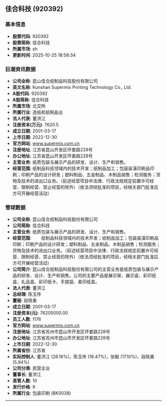 ## 佳合科技 (920392)

### 基本信息

- **股票代码**: 920392
- **股票简称**: 佳合科技
- **所属市场**: sh
- **更新时间**: 2025-10-25 18:58:34

### 巨潮资讯数据

- **公司全称**: 昆山佳合纸制品科技股份有限公司
- **英文名称**: Kunshan Supermix Printing Technology Co., Ltd.
- **A股代码**: 920392
- **A股简称**: 佳合科技
- **所属市场**: 北交所
- **所属行业**: 造纸和纸制品业
- **法人代表**: 董洪江
- **注册资本(万元)**: 7620.5
- **成立日期**: 2001-03-17
- **上市日期**: 2022-12-30
- **官方网站**: www.supermix.com.cn
- **注册地址**: 江苏省昆山开发区环娄路228号
- **办公地址**: 江苏省昆山开发区环娄路228号
- **主营业务**: 纸质包装与展示产品的研发、设计、生产和销售。
- **经营范围**: 纸制品科技领域内的技术开发；纸制品加工；包装装潢印刷品印刷；印刷产品的设计研发；塑料制品、五金制品、木制品销售；检测服务；货物及技术的进出口业务。（前述经营项目中法律、行政法规规定前置许可经营、限制经营、禁止经营的除外）（依法须经批准的项目，经相关部门批准后方可开展经营活动）

### 雪球数据

- **公司全称**: 昆山佳合纸制品科技股份有限公司
- **公司简称**: 佳合科技
- **主营业务**: 纸质包装与展示产品的研发、设计、生产和销售。
- **经营范围**: 　　纸制品科技领域内的技术开发；纸制品加工；包装装潢印刷品印刷；印刷产品的设计研发；塑料制品、五金制品、木制品销售；检测服务；货物及技术的进出口业务。（前述经营项目中法律、行政法规规定前置许可经营、限制经营、禁止经营的除外）（依法须经批准的项目，经相关部门批准后方可开展经营活动）
- **公司简介**: 昆山佳合纸制品科技股份有限公司的主营业务是纸质包装与展示产品的研发、设计、生产和销售。公司的主要产品是展示架、展示盒、彩印纸盒、礼品盒、彩印纸卡、手提袋、柔印纸盒。
- **法人代表**: 董洪江
- **总经理**: 陈玉传
- **董秘**: 段晓勇
- **成立日期**: 2001-03-17
- **注册资本(元)**: 76205000.00
- **员工人数**: 1176
- **官方网站**: www.supermix.com.cn
- **注册地址**: 江苏省苏州市昆山市开发区环娄路228号
- **办公地址**: 江苏省苏州市昆山市开发区环娄路228号
- **上市日期**: 2022-12-30
- **所属省份**: 江苏省
- **实际控制人**: 董洪江 (28.16%)，陈玉传 (18.47%)，张毅 (17.10%)，段晓勇 (5.94%)
- **公司分类**: 民营企业
- **董事长**: 董洪江
- **高管人数**: 10
- **发行价格**: 8
- **所属行业**: 包装印刷 (BK0038)

---